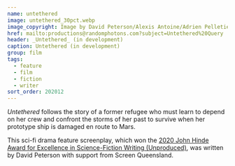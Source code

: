 ```yaml
---
name: untethered
image: untethered_30pct.webp
image_copyright: Image by David Peterson/Alexis Antoine/Adrien Pelletier
href: mailto:productions@randomphotons.com?subject=Untethered%20Query
header: _Untethered_ (in development)
caption: Untethered (in development)
group: film
tags:
  - feature
  - film
  - fiction
  - writer
sort_order: 202012
---
```

_Untethered_ follows the story of a former refugee who must learn to depend on her crew and confront the storms of her past to survive when her prototype ship is damaged en route to Mars.

This sci-fi drama feature screenplay, which won the [2020 John Hinde Award for Excellence in Science-Fiction Writing (Unproduced)](https://awg.com.au/posts/climate-fiction-series-the-commons-takes-home-10-000-prize-for-australian-sci-fi-screenwriting), was written by David Peterson with support from Screen Queensland.

